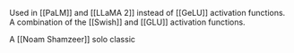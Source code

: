 Used in [[PaLM]] and [[LLaMA 2]] instead of [[GeLU]] activation functions.
A combination of the [[Swish]] and [[GLU]] activation functions.

A [[Noam Shamzeer]] solo classic